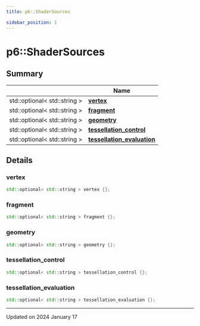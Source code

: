 ```yaml
---
title: p6::ShaderSources

sidebar_position: 1
---
```


# p6::ShaderSources







## Summary

|                | Name           |
| -------------- | -------------- |
| std::optional< std::string > | **[vertex](/reference/Types/shader_sources#vertex)**  |
| std::optional< std::string > | **[fragment](/reference/Types/shader_sources#fragment)**  |
| std::optional< std::string > | **[geometry](/reference/Types/shader_sources#geometry)**  |
| std::optional< std::string > | **[tessellation_control](/reference/Types/shader_sources#tessellation_control)**  |
| std::optional< std::string > | **[tessellation_evaluation](/reference/Types/shader_sources#tessellation_evaluation)**  |

## Details


### vertex

```cpp
std::optional< std::string > vertex {};
```


### fragment

```cpp
std::optional< std::string > fragment {};
```


### geometry

```cpp
std::optional< std::string > geometry {};
```


### tessellation_control

```cpp
std::optional< std::string > tessellation_control {};
```


### tessellation_evaluation

```cpp
std::optional< std::string > tessellation_evaluation {};
```


-------------------------------

Updated on 2024 January 17